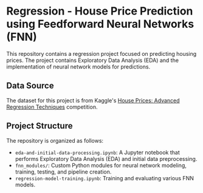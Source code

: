 # Regression - House Price Prediction using Feedforward Neural Networks (FNN)

This repository contains a regression project focused on predicting housing prices. The project contains Exploratory Data Analysis (EDA) and the implementation of neural network models for predictions.

## Data Source

The dataset for this project is from Kaggle's [House Prices: Advanced Regression Techniques](https://www.kaggle.com/competitions/house-prices-advanced-regression-techniques/data) competition.

## Project Structure

The repository is organized as follows:

- `eda-and-initial-data-processing.ipynb`: A Jupyter notebook that performs Exploratory Data Analysis (EDA) and initial data preprocessing. 
- `fnn_modules/`: Custom Python modules for neural network modeling, training, testing, and pipeline creation.
- `regression-model-training.ipynb`: Training and evaluating various FNN models.